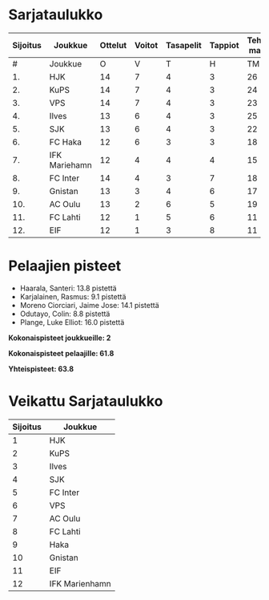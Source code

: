 # Sarjataulukko
| Sijoitus | Joukkue | Ottelut | Voitot | Tasapelit | Tappiot | Tehdyt maalit | Päästetyt maalit | Maaliero | Syötöt |
|----------|---------|---------|--------|-----------|---------|----------------|-------------------|----------|-------|
|# | Joukkue | O | V | T | H | TM | PM | ME | S | L | L% | R | KK | PK | PA | P|
|1. | HJK | 14 | 7 | 4 | 3 | 26 | 14 | 12 | 22 | 183 | 14,21 | 145 | 26 | 1 | 21 | 25|
|2. | KuPS | 14 | 7 | 4 | 3 | 24 | 15 | 9 | 12 | 155 | 15,48 | 147 | 22 | 1 | 20 | 25|
|3. | VPS | 14 | 7 | 4 | 3 | 23 | 18 | 5 | 15 | 165 | 13,94 | 169 | 26 | 0 | 24 | 25|
|4. | Ilves | 13 | 6 | 4 | 3 | 25 | 15 | 10 | 21 | 159 | 15,72 | 149 | 33 | 3 | 22 | 22|
|5. | SJK | 13 | 6 | 4 | 3 | 22 | 18 | 4 | 16 | 148 | 14,86 | 166 | 31 | 0 | 21 | 22|
|6. | FC Haka | 12 | 6 | 3 | 3 | 18 | 16 | 2 | 15 | 95 | 18,95 | 149 | 33 | 1 | 22 | 21|
|7. | IFK Mariehamn | 12 | 4 | 4 | 4 | 15 | 16 | -1 | 7 | 96 | 15,62 | 139 | 32 | 2 | 15 | 16|
|8. | FC Inter | 14 | 4 | 3 | 7 | 18 | 24 | -6 | 13 | 135 | 13,33 | 142 | 38 | 2 | 20 | 15|
|9. | Gnistan | 13 | 3 | 4 | 6 | 17 | 24 | -7 | 12 | 117 | 14,53 | 147 | 42 | 1 | 16 | 13|
|10. | AC Oulu | 13 | 2 | 6 | 5 | 19 | 24 | -5 | 13 | 117 | 16,24 | 181 | 40 | 2 | 17 | 12|
|11. | FC Lahti | 12 | 1 | 5 | 6 | 11 | 23 | -12 | 8 | 94 | 11,70 | 121 | 25 | 1 | 21 | 8|
|12. | EIF | 12 | 1 | 3 | 8 | 11 | 22 | -11 | 6 | 86 | 12,79 | 129 | 43 | 3 | 17 | 6|

# Pelaajien pisteet
* Haarala, Santeri: 13.8 pistettä
* Karjalainen, Rasmus: 9.1 pistettä
* Moreno Ciorciari, Jaime Jose: 14.1 pistettä
* Odutayo, Colin: 8.8 pistettä
* Plange, Luke Elliot: 16.0 pistettä

**Kokonaispisteet joukkueille: 2**

**Kokonaispisteet pelaajille: 61.8**

**Yhteispisteet: 63.8**

# Veikattu Sarjataulukko
| Sijoitus | Joukkue |
|----------|---------|
| 1 | HJK |
| 2 | KuPS |
| 3 | Ilves |
| 4 | SJK |
| 5 | FC Inter |
| 6 | VPS |
| 7 | AC Oulu |
| 8 | FC Lahti |
| 9 | Haka |
| 10 | Gnistan |
| 11 | EIF |
| 12 | IFK Marienhamn |
